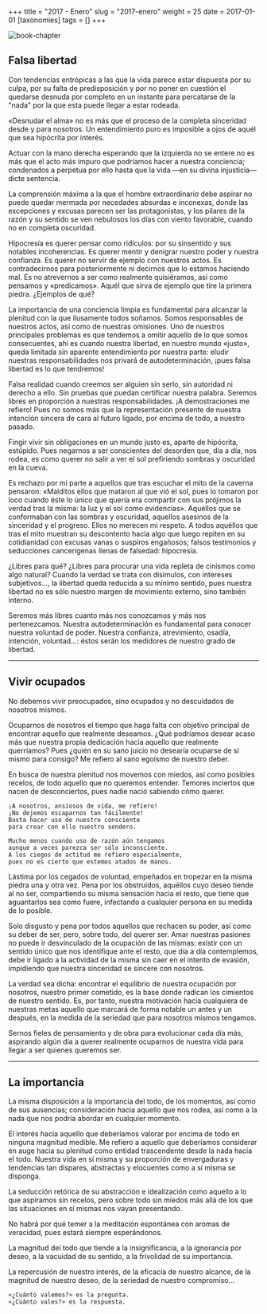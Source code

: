 +++
title = "2017 - Enero"
slug = "2017-enero"
weight = 25
date = 2017-01-01
[taxonomies]
tags = []
+++

![book-chapter](/images/book/oeur/23.jpg)

## Falsa libertad

Con tendencias entrópicas a las que la vida parece estar dispuesta por su culpa, por su falta de predisposición y por no poner en cuestión el quedarse desnuda por completo en un instante para percatarse de la "nada" por la que esta puede llegar a estar rodeada.

«Desnudar el alma» no es más que el proceso de la completa sinceridad desde y para nosotros. Un entendimiento puro es imposible a ojos de aquél que sea hipócrita por interés.

Actuar con la mano derecha esperando que la izquierda no se entere no es más que el acto más impuro que podríamos hacer a nuestra conciencia; condenados a perpetua por ello hasta que la vida —en su divina injusticia— dicte sentencia.

La comprensión máxima a la que el hombre extraordinario debe aspirar no puede quedar mermada por necedades absurdas e inconexas, donde las excepciones y excusas parecen ser las protagonistas, y los pilares de la razón y su sentido se ven nebulosos los días con viento favorable, cuando no en completa oscuridad.

Hipocresía es querer pensar como ridículos: por su sinsentido y sus notables incoherencias. Es querer mentir y denigrar nuestro poder y nuestra confianza. Es querer no servir de ejemplo con nuestros actos. Es contradecirnos para posteriormente ni decirnos que lo estamos haciendo mal. Es no atrevernos a ser como realmente quisiéramos, así como pensamos y «predicamos». Aquél que sirva de ejemplo que tire la primera piedra. ¿Ejemplos de qué?

La importancia de una conciencia limpia es fundamental para alcanzar la plenitud con la que ilusamente todos soñamos. Somos responsables de nuestros actos, así como de nuestras omisiones. Uno de nuestros principales problemas es que tendemos a omitir aquello de lo que somos consecuentes, ahí es cuando nuestra libertad, en nuestro mundo «justo», queda limitada sin aparente entendimiento por nuestra parte: eludir nuestras responsabilidades nos privará de autodeterminación, ¡pues falsa libertad es lo que tendremos!

Falsa realidad cuando creemos ser alguien sin serlo, sin autoridad ni derecho a ello. Sin pruebas que puedan certificar nuestra palabra. Seremos libres en proporción a nuestras responsabilidades. ¡A demostraciones me refiero! Pues no somos más que la representación presente de nuestra intención sincera de cara al futuro ligado, por encima de todo, a nuestro pasado.

Fingir vivir sin obligaciones en un mundo justo es, aparte de hipócrita, estúpido. Pues negarnos a ser conscientes del desorden que, día a día, nos rodea, es como querer no salir a ver el sol prefiriendo sombras y oscuridad en la cueva.

Es rechazo por mi parte a aquellos que tras escuchar el mito de la caverna pensaron: «Malditos ellos que mataron al que vió el sol, pues lo tomaron por loco cuando éste lo único que quería era compartir con sus prójimos la verdad tras la misma: la luz y el sol como evidencias». Aquéllos que se conformaban con las sombras y oscuridad, aquellos asesinos de la sinceridad y el progreso. Ellos no merecen mi respeto. A todos aquéllos que tras el mito muestran su descontento hacia algo que luego repiten en su cotidianidad con excusas vanas o suspiros engañosos; falsos testimonios y seducciones cancerígenas llenas de falsedad: hipocresía.

¿Libres para qué? ¿Libres para procurar una vida repleta de cinismos como algo natural? Cuando la verdad se trata con disimulos, con intereses subjetivos..., la libertad queda reducida a su mínimo sentido, pues nuestra libertad no es sólo nuestro margen de movimiento externo, sino también interno.

Seremos más libres cuanto más nos conozcamos y más nos pertenezcamos. Nuestra autodeterminación es fundamental para conocer nuestra voluntad de poder. Nuestra confianza, atrevimiento, osadía, intención, voluntad…: éstos serán los medidores de nuestro grado de libertad.

---

## Vivir ocupados

No debemos vivir preocupados, sino ocupados y no descuidados de nosotros mismos.

Ocuparnos de nosotros el tiempo que haga falta con objetivo principal de encontrar aquello que realmente deseamos. ¿Qué podríamos desear acaso más que nuestra propia dedicación hacia aquello que realmente querríamos? Pues ¿quién en su sano juicio no desearía ocuparse de sí mismo para consigo? Me refiero al sano egoísmo de nuestro deber.

En busca de nuestra plenitud nos movemos con miedos, así como posibles recelos, de todo aquello que no queremos entender. Temores inciertos que nacen de desconciertos, pues nadie nació sabiendo cómo querer.
```
¡A nosotros, ansiosos de vida, me refiero!
¡No dejemos escaparnos tan fácilmente!
Basta hacer uso de nuestro consciente
para crear con ello nuestro sendero.

Mucho menos cuando uso de razón aún tengamos
aunque a veces parezca ser sólo inconsciente.
A los ciegos de actitud me refiero especialmente,
pues no es cierto que estemos atados de manos.
```
Lástima por los cegados de voluntad, empeñados en tropezar en la misma piedra una y otra vez. Pena por los obstruidos, aquéllos cuyo deseo tiende al no ser, compartiendo su misma sensación hacia el resto, que tiene que aguantarlos sea como fuere, infectando a cualquier persona en su medida de lo posible.

Solo disgusto y pena por todos aquellos que rechacen su poder, así como su deber de ser, pero, sobre todo, del querer ser. Amar nuestras pasiones no puede ir desvinculado de la ocupación de las mismas: existir con un sentido único que nos identifique ante el resto, que día a día contemplemos, debe ir ligado a la actividad de la misma sin caer en el intento de evasión, impidiendo que nuestra sinceridad se sincere con nosotros.

La verdad sea dicha: encontrar el equilibrio de nuestra ocupación por nosotros, nuestro primer cometido, es la base donde radican los cimientos de nuestro sentido. Es, por tanto, nuestra motivación hacia cualquiera de nuestras metas aquello que marcará de forma notable un antes y un después, en la medida de la seriedad que para nosotros mismos tengamos.

Sernos fieles de pensamiento y de obra para evolucionar cada día más, aspirando algún día a querer realmente ocuparnos de nuestra vida para llegar a ser quienes queremos ser.

---

## La importancia

La misma disposición a la importancia del todo, de los momentos, así como de sus ausencias; consideración hacia aquello que nos rodea, así como a la nada que nos podría abordar en cualquier momento.

El interés hacia aquello que deberíamos valorar por encima de todo en ninguna magnitud medible. Me refiero a aquello que deberíamos considerar en auge hacia su plenitud como entidad trascendente desde la nada hacia el todo. Nuestra vida en sí misma y su proporción de envergaduras y tendencias tan dispares, abstractas y elocuentes como a sí misma se disponga.

La seducción retórica de su abstracción e idealización como aquello a lo que aspiramos sin recelos, pero sobre todo sin miedos más allá de los que las situaciones en sí mismas nos vayan presentando.

No habrá por qué temer a la meditación espontánea con aromas de veracidad, pues estará siempre esperándonos.

La magnitud del todo que tiende a la insignificancia, a la ignorancia por deseo, a la vacuidad de su sentido, a la frivolidad de su importancia.

La repercusión de nuestro interés, de la eficacia de nuestro alcance, de la magnitud de nuestro deseo, de la seriedad de nuestro compromiso…
```
«¿Cuánto valemos?» es la pregunta.
«¿Cuánto vales?» es la respuesta.
```
